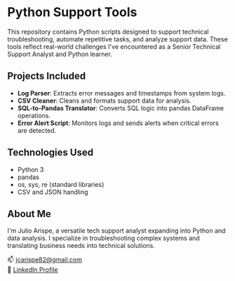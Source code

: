 # Python Support Tools

This repository contains Python scripts designed to support technical troubleshooting, automate repetitive tasks, and analyze support data. These tools reflect real-world challenges I've encountered as a Senior Technical Support Analyst and Python learner.

## Projects Included

- **Log Parser**: Extracts error messages and timestamps from system logs.
- **CSV Cleaner**: Cleans and formats support data for analysis.
- **SQL-to-Pandas Translator**: Converts SQL logic into pandas DataFrame operations.
- **Error Alert Script**: Monitors logs and sends alerts when critical errors are detected.

## Technologies Used

- Python 3
- pandas
- os, sys, re (standard libraries)
- CSV and JSON handling

## About Me

I'm Julio Arispe, a versatile tech support analyst expanding into Python and data analysis. I specialize in troubleshooting complex systems and translating business needs into technical solutions.

📫 [jcarispe82@gmail.com](mailto:jcarispe82@gmail.com)  
🔗 [LinkedIn Profile](https://www.linkedin.com/in/julio-arispe-c)

